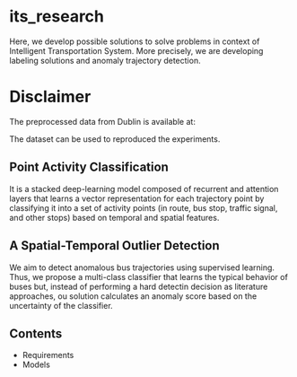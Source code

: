 # its_research
Here, we develop possible solutions to solve problems in context of Intelligent Transportation System.
More precisely, we are developing labeling solutions and anomaly trajectory detection. 

# Disclaimer
The preprocessed data from Dublin is available at:

The dataset can be used to reproduced the experiments.

## Point Activity Classification
It is a stacked deep-learning model composed of recurrent and attention layers that learns a vector representation for each trajectory point by classifying it into a set of activity points (in route, bus stop, traffic signal, and other stops) based on temporal and spatial features.


## A Spatial-Temporal Outlier Detection
We aim to detect anomalous bus trajectories using supervised learning. Thus, we  propose a multi-class classifier that learns 
the typical behavior of buses but, instead of performing a hard detectin decision as literature approaches, ou solution calculates an anomaly score based on the uncertainty of the classifier.

## Contents
* Requirements
* Models
